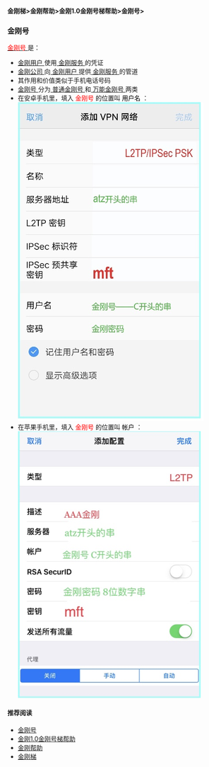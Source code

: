 #### 金刚梯>金刚帮助>金刚1.0金刚号梯帮助>金刚号>
### 金刚号

[<font color="Red"> 金刚号 </font>]()是：

- [ 金刚用户 ](https://a2zitpro.github.io/web/kkuser)使用[ 金刚服务 ](https://a2zitpro.github.io/web/kkservices)的凭证
- [ 金刚公司 ](https://a2zitpro.github.io/web/a2zitpro)向[ 金刚用户 ](https://a2zitpro.github.io/web/kkuser)提供[ 金刚服务 ](https://a2zitpro.github.io/web/kkservices)的管道
- 其作用和价值类似于手机电话号码
- [ 金刚号 ](https://a2zitpro.github.io/web/kkid)分为[ 普通金刚号 ](https://a2zitpro.github.io/web/singlepurposekkid)和[ 万能金刚号 ](https://a2zitpro.github.io/web/multipurposekkid)两类
- 在安卓手机里，填入<font color="Red"> 金刚号 </font>的位置叫<font color="Black"> 用户名 </font>：<br>
![image](B073B1E6-B647-48FA-8931-35923C5EA54F.jpeg)<br>
- 在苹果手机里，填入<font color="Red"> 金刚号 </font>的位置叫<font color="Black"> 帐户 </font>：<br>
![image](24491F5B-F762-4C61-AB73-50B2F409CF92.jpeg)<br>

#### 推荐阅读

- [金刚号](https://a2zitpro.github.io/web/list_kkid)
- [金刚1.0金刚号梯帮助](https://a2zitpro.github.io/web/list_helpkkvpn1.0)
- [金刚帮助](https://a2zitpro.github.io/web/list_helpkkvpn)
- [金刚梯](https://a2zitpro.github.io/web/dlb)
